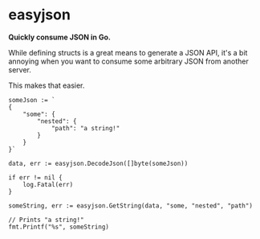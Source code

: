 # easyjson

**Quickly consume JSON in Go.**

While defining structs is a great means to generate a JSON API, it's a bit 
annoying when you want to consume some arbitrary JSON from another server.

This makes that easier.

```
someJson := `
{
	"some": {
		"nested": {
			"path": "a string!"
		}
	}
}`

data, err := easyjson.DecodeJson([]byte(someJson))

if err != nil {
	log.Fatal(err)
}

someString, err := easyjson.GetString(data, "some, "nested", "path")

// Prints "a string!"
fmt.Printf("%s", someString)
```